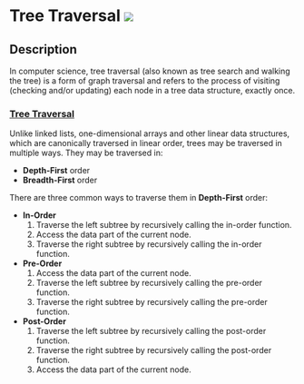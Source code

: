 # Tree Traversal [![](https://img.shields.io/badge/Robert-Muraru-blue)](https://robert-muraru-portfolio.herokuapp.com/)


## Description
In computer science, tree traversal (also known as tree search and walking the tree) is a form of graph traversal and refers to the process of visiting (checking and/or updating) each node in a tree data structure, exactly once.

### [Tree Traversal](https://en.wikipedia.org/wiki/Tree_traversal)
Unlike linked lists, one-dimensional arrays and other linear data structures, which are canonically traversed in linear order, trees may be traversed in multiple ways.
They may be traversed in:
* __Depth-First__ order
* __Breadth-First__ order


There are three common ways to traverse them in __Depth-First__ order:
* __In-Order__
    1. Traverse the left subtree by recursively calling the in-order function.
    2. Access the data part of the current node.
    3. Traverse the right subtree by recursively calling the in-order function.
* __Pre-Order__
    1. Access the data part of the current node.
    2. Traverse the left subtree by recursively calling the pre-order function.
    3. Traverse the right subtree by recursively calling the pre-order function.
* __Post-Order__
    1. Traverse the left subtree by recursively calling the post-order function.
    2. Traverse the right subtree by recursively calling the post-order function.
    3. Access the data part of the current node.